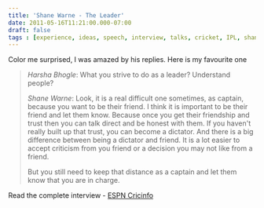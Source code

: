 ```yaml
---
title: 'Shane Warne - The Leader'
date: 2011-05-16T11:21:00.000-07:00
draft: false
tags : [experience, ideas, speech, interview, talks, cricket, IPL, shane warne, inspiration]
---
```


Color me surprised, I was amazed by his replies. Here is my favourite one  
  

> _Harsha Bhogle_: What you strive to do as a leader? Understand people?  
>   
> _Shane Warne_: Look, it is a real difficult one sometimes, as captain, because you want to be their friend. I think it is important to be their friend and let them know. Because once you get their friendship and trust then you can talk direct and be honest with them. If you haven't really built up that trust, you can become a dictator. And there is a big difference between being a dictator and friend. It is a lot easier to accept criticism from you friend or a decision you may not like from a friend.  
>   
> But you still need to keep that distance as a captain and let them know that you are in charge.

  
  
Read the complete interview - [ESPN Cricinfo](http://www.espncricinfo.com/magazine/content/story/514955.html)